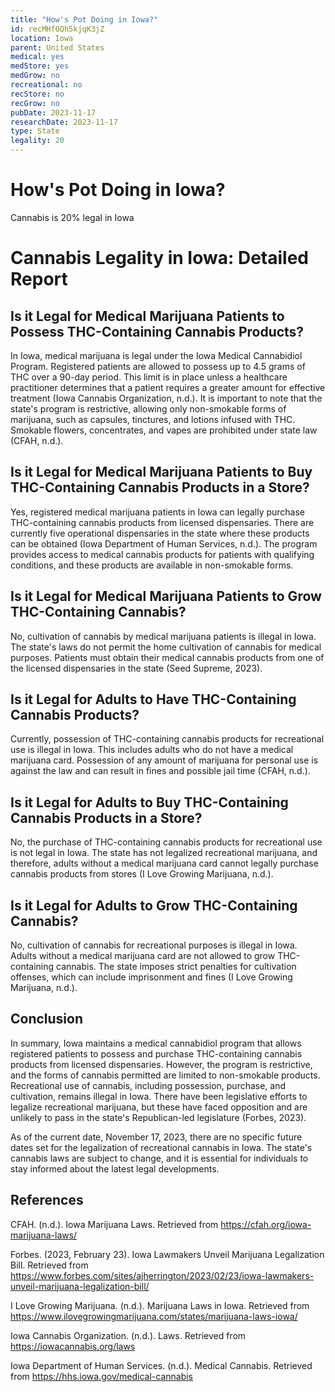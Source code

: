 ```yaml
---
title: "How's Pot Doing in Iowa?"
id: recMHf0Qh5kjqK3jZ
location: Iowa
parent: United States
medical: yes
medStore: yes
medGrow: no
recreational: no
recStore: no
recGrow: no
pubDate: 2023-11-17
researchDate: 2023-11-17
type: State
legality: 20
---
```


# How's Pot Doing in Iowa?

<p class="howsit">Cannabis is 20% legal in Iowa</p>

# Cannabis Legality in Iowa: Detailed Report

## Is it Legal for Medical Marijuana Patients to Possess THC-Containing Cannabis Products?

In Iowa, medical marijuana is legal under the Iowa Medical Cannabidiol Program. Registered patients are allowed to possess up to 4.5 grams of THC over a 90-day period. This limit is in place unless a healthcare practitioner determines that a patient requires a greater amount for effective treatment (Iowa Cannabis Organization, n.d.). It is important to note that the state's program is restrictive, allowing only non-smokable forms of marijuana, such as capsules, tinctures, and lotions infused with THC. Smokable flowers, concentrates, and vapes are prohibited under state law (CFAH, n.d.).

## Is it Legal for Medical Marijuana Patients to Buy THC-Containing Cannabis Products in a Store?

Yes, registered medical marijuana patients in Iowa can legally purchase THC-containing cannabis products from licensed dispensaries. There are currently five operational dispensaries in the state where these products can be obtained (Iowa Department of Human Services, n.d.). The program provides access to medical cannabis products for patients with qualifying conditions, and these products are available in non-smokable forms.

## Is it Legal for Medical Marijuana Patients to Grow THC-Containing Cannabis?

No, cultivation of cannabis by medical marijuana patients is illegal in Iowa. The state's laws do not permit the home cultivation of cannabis for medical purposes. Patients must obtain their medical cannabis products from one of the licensed dispensaries in the state (Seed Supreme, 2023).

## Is it Legal for Adults to Have THC-Containing Cannabis Products?

Currently, possession of THC-containing cannabis products for recreational use is illegal in Iowa. This includes adults who do not have a medical marijuana card. Possession of any amount of marijuana for personal use is against the law and can result in fines and possible jail time (CFAH, n.d.).

## Is it Legal for Adults to Buy THC-Containing Cannabis Products in a Store?

No, the purchase of THC-containing cannabis products for recreational use is not legal in Iowa. The state has not legalized recreational marijuana, and therefore, adults without a medical marijuana card cannot legally purchase cannabis products from stores (I Love Growing Marijuana, n.d.).

## Is it Legal for Adults to Grow THC-Containing Cannabis?

No, cultivation of cannabis for recreational purposes is illegal in Iowa. Adults without a medical marijuana card are not allowed to grow THC-containing cannabis. The state imposes strict penalties for cultivation offenses, which can include imprisonment and fines (I Love Growing Marijuana, n.d.).

## Conclusion

In summary, Iowa maintains a medical cannabidiol program that allows registered patients to possess and purchase THC-containing cannabis products from licensed dispensaries. However, the program is restrictive, and the forms of cannabis permitted are limited to non-smokable products. Recreational use of cannabis, including possession, purchase, and cultivation, remains illegal in Iowa. There have been legislative efforts to legalize recreational marijuana, but these have faced opposition and are unlikely to pass in the state's Republican-led legislature (Forbes, 2023).

As of the current date, November 17, 2023, there are no specific future dates set for the legalization of recreational cannabis in Iowa. The state's cannabis laws are subject to change, and it is essential for individuals to stay informed about the latest legal developments.

## References

CFAH. (n.d.). Iowa Marijuana Laws. Retrieved from https://cfah.org/iowa-marijuana-laws/

Forbes. (2023, February 23). Iowa Lawmakers Unveil Marijuana Legalization Bill. Retrieved from https://www.forbes.com/sites/ajherrington/2023/02/23/iowa-lawmakers-unveil-marijuana-legalization-bill/

I Love Growing Marijuana. (n.d.). Marijuana Laws in Iowa. Retrieved from https://www.ilovegrowingmarijuana.com/states/marijuana-laws-iowa/

Iowa Cannabis Organization. (n.d.). Laws. Retrieved from https://iowacannabis.org/laws

Iowa Department of Human Services. (n.d.). Medical Cannabis. Retrieved from https://hhs.iowa.gov/medical-cannabis

